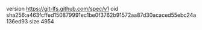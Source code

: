 version https://git-lfs.github.com/spec/v1
oid sha256:a463fcffed150879991ec1be0f3762b91572aa87d30acaced55ebc24a136ed93
size 4954
